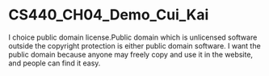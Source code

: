 # CS440_CH04_Demo_Cui_Kai
I choice public domain license.Public domain which is unlicensed software outside the copyright protection is either public domain software.
I want the public domain because anyone may freely copy and use it in the website, and people can find it easy. 
